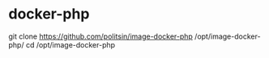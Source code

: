 # docker-php

git clone https://github.com/politsin/image-docker-php /opt/image-docker-php/
cd /opt/image-docker-php

